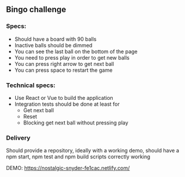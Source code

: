 ## Bingo challenge

### Specs:

- Should have a board with 90 balls
- Inactive balls should be dimmed
- You can see the last ball on the bottom of the page
- You need to press play in order to get new balls
- You can press right arrow to get next ball
- You can press space to restart the game

### Technical specs:

- Use React or Vue to build the application
- Integration tests should be done at least for
  - Get next ball
  - Reset
  - Blocking get next ball without pressing play

### Delivery

Should provide a repository, ideally with a working demo, should have a npm start, npm test and npm build scripts correctly working

DEMO: https://nostalgic-snyder-fe1cac.netlify.com/
